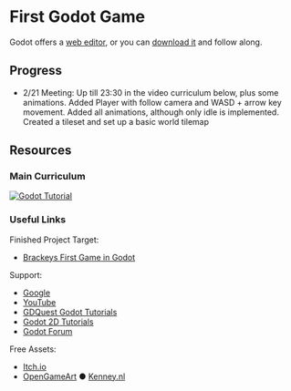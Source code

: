 # First Godot Game  

Godot offers a [web editor](https://editor.godotengine.org/releases/latest/), or you can [download it](https://godotengine.org/download/windows/) and follow along.

## Progress

- 2/21 Meeting: Up till 23:30 in the video curriculum below, plus some animations. Added Player with follow camera and WASD + arrow key movement. Added all animations, although only idle is implemented. Created a tileset and set up a basic world tilemap

## Resources  

### Main Curriculum  
[![Godot Tutorial](https://img.youtube.com/vi/LOhfqjmasi0/0.jpg)](https://www.youtube.com/watch?v=LOhfqjmasi0)  

### Useful Links  

Finished Project Target: 
- [Brackeys First Game in Godot](https://github.com/Brackeys/first-game-in-godot)

Support:  
- [Google](https://www.google.com)  
- [YouTube](https://www.youtube.com)  
- [GDQuest Godot Tutorials](https://www.gdquest.com/tutorial/godot/)  
- [Godot 2D Tutorials](https://docs.godotengine.org/en/stable/tutorials/2d/index.html)  
- [Godot Forum](https://forum.godotengine.org/)  

Free Assets:
- [Itch.io](https://itch.io/)
- [OpenGameArt](https://opengameart.org/)
● [Kenney.nl](https://kenney.nl/)
